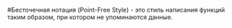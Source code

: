 #Бесточечная нотация (Point-Free Style) - это стиль написания функций таким образом, при котором не упоминаются данные.

